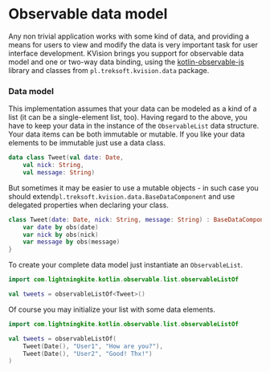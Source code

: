 # Observable data model

Any non trivial application works with some kind of data, and providing a means for users to view and modify the data is very important task for user interface development. KVision brings you support for observable data model and one or two-way data binding, using the [kotlin-observable-js](https://github.com/rjaros/kotlin-observable-js) library and classes from `pl.treksoft.kvision.data` package.

### Data model

This implementation assumes that your data can be modeled as a kind of a list \(it can be a single-element list, too\). Having regard to the above, you have to keep your data in the instance of the `ObservableList` data structure. Your data items can be both immutable or mutable. If you like your data elements to be immutable just use a data class.

```kotlin
data class Tweet(val date: Date, 
    val nick: String, 
    val message: String)
```

But sometimes it may be easier to use a mutable objects - in such case you should extend`pl.treksoft.kvision.data.BaseDataComponent` and use delegated properties when declaring your class.

```kotlin
class Tweet(date: Date, nick: String, message: String) : BaseDataComponent() {
    var date by obs(date)
    var nick by obs(nick)
    var message by obs(message)
}
```

To create your complete data model just instantiate an `ObservableList`.

```kotlin
import com.lightningkite.kotlin.observable.list.observableListOf

val tweets = observableListOf<Tweet>()
```

Of course you may initialize your list with some data elements.

```kotlin
import com.lightningkite.kotlin.observable.list.observableListOf

val tweets = observableListOf(
    Tweet(Date(), "User1", "How are you?"),
    Tweet(Date(), "User2", "Good! Thx!")
)
```

